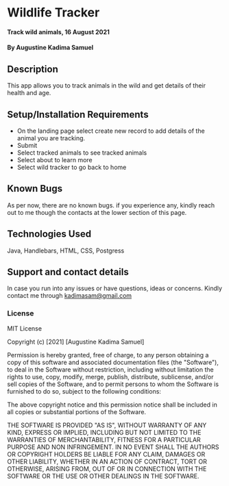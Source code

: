 # Wildlife Tracker
#### Track wild animals, 16 August 2021
#### By **Augustine Kadima Samuel**
## Description
This app allows you to track animals in the wild and get details of their health and age.
## Setup/Installation Requirements
* On the landing page select create new record to add details of the animal you are tracking.
* Submit
* Select tracked animals to see tracked animals
* Select about to learn more
* Select wild tracker to go back to home
## Known Bugs
As per now, there are no known bugs. if you experience any, kindly reach out to me though the contacts at the lower section of this page.
## Technologies Used
Java, Handlebars, HTML, CSS, Postgress
## Support and contact details
In case you run into any issues or have questions, ideas or concerns. Kindly contact me through kadimasam@gmail.com
### License
MIT License

Copyright (c) [2021] [Augustine Kadima Samuel]

Permission is hereby granted, free of charge, to any person obtaining a copy
of this software and associated documentation files (the "Software"), to deal
in the Software without restriction, including without limitation the rights
to use, copy, modify, merge, publish, distribute, sublicense, and/or sell
copies of the Software, and to permit persons to whom the Software is
furnished to do so, subject to the following conditions:

The above copyright notice and this permission notice shall be included in all
copies or substantial portions of the Software.

THE SOFTWARE IS PROVIDED "AS IS", WITHOUT WARRANTY OF ANY KIND, EXPRESS OR
IMPLIED, INCLUDING BUT NOT LIMITED TO THE WARRANTIES OF MERCHANTABILITY,
FITNESS FOR A PARTICULAR PURPOSE AND NON INFRINGEMENT. IN NO EVENT SHALL THE
AUTHORS OR COPYRIGHT HOLDERS BE LIABLE FOR ANY CLAIM, DAMAGES OR OTHER
LIABILITY, WHETHER IN AN ACTION OF CONTRACT, TORT OR OTHERWISE, ARISING FROM,
OUT OF OR IN CONNECTION WITH THE SOFTWARE OR THE USE OR OTHER DEALINGS IN THE
SOFTWARE.